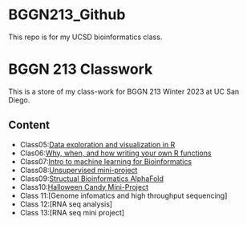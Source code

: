# BGGN213_Github

This repo is for my UCSD bioinformatics class. 

# BGGN 213 Classwork

This is a store of my class-work for BGGN 213 Winter 2023 at UC San Diego. 

## Content 
- Class05:[Data exploration and visualization in R](https://github.com/Bkbarrig/BGGN213_Github/tree/main/class05)
- Clas06:[Why, when, and how writing your own R functions](https://github.com/Bkbarrig/BGGN213_Github/tree/main/Class06_files)
- Class07:[Intro to machine learning for Bioinformatics](https://github.com/Bkbarrig/BGGN213_Github/tree/main/Class07_files)
- Class08:[Unsupervised mini-project](https://github.com/Bkbarrig/BGGN213_Github/tree/main/Class08_files)
- Class09:[Structual Bioinformatics AlphaFold](https://github.com/Bkbarrig/BGGN213_Github/tree/main/Class_09_files)
- Class10:[Halloween Candy Mini-Project](https://github.com/Bkbarrig/BGGN213_Github/blob/main/Class10_files/Class10.qmd)
- Class 11:[Genome infomatics and high throughput sequencing]
- Class 12:[RNA seq analysis]
- Class 13:[RNA seq mini project]
